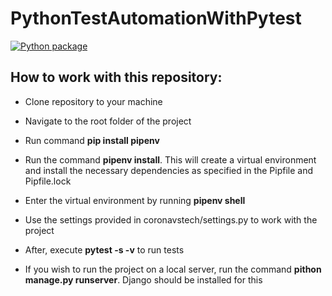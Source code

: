 # PythonTestAutomationWithPytest
[![Python package](https://github.com/Badx86/UDEMY-PythonTestAutomationWithPytest/actions/workflows/TestAutomationWithPytest.yml/badge.svg)](https://github.com/Badx86/UDEMY-PythonTestAutomationWithPytest/actions/workflows/TestAutomationWithPytest.yml)


## How to work with this repository:

- Clone repository to your machine

- Navigate to the root folder of the project

- Run command **pip install pipenv**

- Run the command **pipenv install**. This will create a virtual environment and install the necessary dependencies as specified in the Pipfile and Pipfile.lock

- Enter the virtual environment by running **pipenv shell**

- Use the settings provided in coronavstech/settings.py to work with the project

- After, execute **pytest -s -v** to run tests

- If you wish to run the project on a local server, run the command **pithon manage.py runserver**. Django should be installed for this
